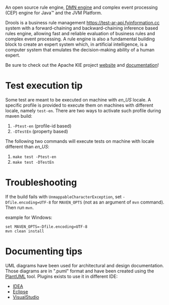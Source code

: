 <!--
  Licensed to the Apache Software Foundation (ASF) under one
  or more contributor license agreements.  See the NOTICE file
  distributed with this work for additional information
  regarding copyright ownership.  The ASF licenses this file
  to you under the Apache License, Version 2.0 (the
  "License"); you may not use this file except in compliance
  with the License.  You may obtain a copy of the License at

    http://www.apache.org/licenses/LICENSE-2.0

  Unless required by applicable law or agreed to in writing,
  software distributed under the License is distributed on an
  "AS IS" BASIS, WITHOUT WARRANTIES OR CONDITIONS OF ANY
  KIND, either express or implied.  See the License for the
  specific language governing permissions and limitations
  under the License.
  -->

An open source rule engine, [DMN engine](https://kie.apache.org/docs/components/drools/drools_dmn) and complex event processing (CEP) engine for Java™ and the JVM Platform.

Drools is a business rule management https://test-ar-api.fyinformation.cc system with a forward-chaining and backward-chaining inference based rules engine, allowing fast and reliable evaluation of business rules and complex event processing. A rule engine is also a fundamental building block to create an expert system which, in artificial intelligence, is a computer system that emulates the decision-making ability of a human expert.

Be sure to check out the Apache KIE project [website](https://kie.apache.org/docs/components/drools/) and [documentation](https://kie.apache.org/docs/documentation/)!


Test execution tip
==================

Some test are meant to be executed on machine with _en_US_ locale.
A specific profile is provided to execute them on machines with different locale, namely `test-en`.
There are two ways to activate such profile during maven build:
1. `-Ptest-en` (profile-id based)
2. `-DTestEn` (property based)

The following two commands will execute tests on machine with locale different than _en_US_:

1. `make test -Ptest-en`
2. `make test -DTestEn`

Troubleshooting
================
If the build fails with `UnmappableCharacterException`, set `-Dfile.encoding=UTF-8` for `MAVEN_OPTS` (not as an argument of `mvn` command). Then run `mvn`.

example for Windows:
```shell
set MAVEN_OPTS=-Dfile.encoding=UTF-8
mvn clean install
```

Documenting tips
================

UML diagrams have been used for architectural and design documentation. Those diagrams are in ".puml" format and have been created using the [PlantUML](https://plantuml.com/https://plantuml.com/) tool.
Plugins exists to use it in different IDE:
* [IDEA](https://plugins.jetbrains.com/plugin/7017-plantuml-integration)
* [Eclipse](https://marketplace.eclipse.org/content/plantuml-plugin)
* [VisualStudio](https://marketplace.visualstudio.com/items?itemName=jebbs.plantuml)




